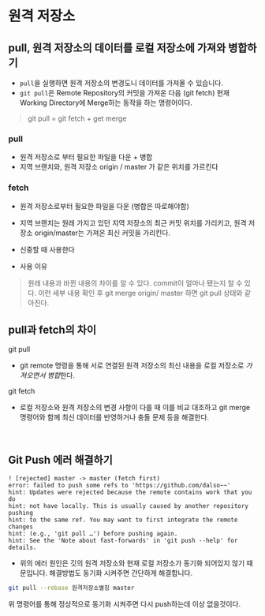 # 원격 저장소

## pull, 원격 저장소의 데이터를 로컬 저장소에 가져와 병합하기

- `pull`을 실행하면 원격 저장소의 변경도니 데이터를 가져올 수 있습니다.
- `git pull`은 Remote Repository의 커밋을 가져온 다음 (git fetch) 현재 Working Directory에 Merge하는 동작을 하는 명령어이다.

> git pull = git fetch + get merge

### pull
- 원격 저장소로 부터 필요한 파일을 다운 + 병합
- 지역 브랜치와, 원격 저장소 origin / master 가 같은 위치를 가르킨다

### fetch

- 원격 저장소로부터 필요한 파일을 다운 (병합은 따로해야함)
- 지역 브랜치는 원래 가지고 있던 지역 저장소의 최근 커밋 위치를 가리키고, 원격 저장소 origin/master는 가져온 최신 커밋을 가리킨다.
- 신중할 때 사용한다

- 사용 이유
> 원래 내용과 바뀐 내용의 차이를 알 수 있다.
> commit이 얼마나 됐는지 알 수 있다.
> 이런 세부 내용 확인 후 git merge origin/ master 하면 git pull 상태와 같아진다.


## pull과 fetch의 차이

git pull
- git remote 명령을 통해 서로 연결된 원격 저장소의 최신 내용을 로컬 저장소로 *가져오면서 병합*한다.

git fetch
- 로컬 저장소와 원격 저장소의 변경 사항이 다를 때 이를 비교 대조하고 git merge 명령어와 함께 최신 데이터를 반영하거나 충돌 문제 등을 해결한다.

<br>


## Git Push 에러 해결하기

```
! [rejected] master -> master (fetch first)
error: failed to push some refs to 'https://github.com/dalso~~'
hint: Updates were rejected because the remote contains work that you do
hint: not have locally. This is usually caused by another repository pushing
hint: to the same ref. You may want to first integrate the remote changes
hint: (e.g., 'git pull …') before pushing again.
hint: See the 'Note about fast-forwards' in 'git push --help' for details.
```

- 위의 에러 원인은 깃의 원격 저장소와 현재 로컬 저장소가 동기화 되어있지 않기 때문입니다. 해결방법도 동기화 시켜주면 간단하게 해결합니다.

```bash
git pull --rebase 원격저장소별칭 master
```

위 명령어를 통해 정상적으로 동기화 시켜주면 다시 push하는데 이상 없을것이다.